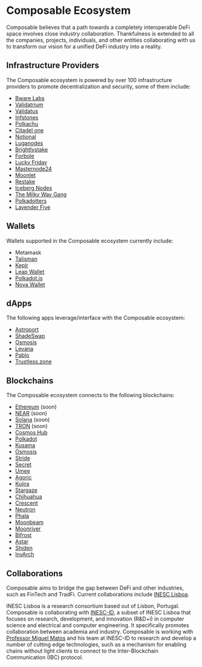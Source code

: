 # Composable Ecosystem

Composable believes that a path towards a completely interoperable DeFi space involves close industry collaboration. Thankfulness is extended to all the companies, projects, individuals, and other entities collaborating with us to transform our vision for a unified DeFi industry into a reality.

## Infrastructure Providers
The Composable ecosystem is powered by over 100 infrastructure providers to promote decentralization and security, some of them include:

- [Bware Labs](https://bwarelabs.com/)
- [Validatrium](https://validatrium.com/)
- [Validatus](https://validatus.com/)
- [Infstones](https://infstones.com/)
- [Polkachu](https://polkachu.com/)
- [Citadel one](https://citadel.one/)
- [Notional](https://notional.ventures/)
- [Luganodes](https://www.luganodes.com/)
- [Brightlystake](http://brightlystake.com)
- [Forbole](https://www.forbole.com/)
- [Lucky Friday](https://luckyfriday.io/)
- [Masternode24](https://masternode24.de/)
- [Moonlet](http://moonlet.io) 
- [Restake](https://www.restake.net/)
- [Iceberg Nodes](https://icebergnodes.com/)
- [The Milky Way Gang](https://themilkywaygang.com/)
- [Polkadotters](https://polkadotters.medium.com/)
- [Lavender Five](https://www.lavenderfive.com/)

## Wallets
Wallets supported in the Composable ecosystem currently include:

- Metamask
- [Talisman](https://www.talisman.xyz/)
- [Keplr](https://www.keplr.app/)
- [Leap Wallet](https://www.leapwallet.io/)
- [Polkadot.js](https://polkadot.js.org/)
- [Nova Wallet](https://novawallet.io/)

## dApps
The following apps leverage/interface with the Composable ecosystem:
- [Astroport](https://astroport.fi/)
- [ShadeSwap](https://shadeprotocol.io/blog/shadeswap-stableswap-for-the-cosmos) 
- [Osmosis](https://www.osmosis.org/) 
- [Levana](https://www.levana.finance/)
- [Pablo](https://www.pablo.finance/)
- [Trustless.zone](https://www.trustless.zone/) 

## Blockchains
The Composable ecosystem connects to the following blockchains:
- [Ethereum](https://ethereum.org/nl/) (soon)
- [NEAR](https://near.org/) (soon)
- [Solana](https://solana.com/) (soon)
- [TRON](https://tron.network/) (soon)
- [Cosmos Hub](https://cosmos.network/) 
- [Polkadot](https://www.polkadot.network/)
- [Kusama](https://kusama.network/)
- [Osmosis](https://osmosis.zone/) 
- [Stride](https://www.stride.zone/)
- [Secret](https://scrt.network/) 
- [Umee](https://umee.cc/)
- [Agoric](https://agoric.com/) 
- [Kujira](https://kujira.network/) 
- [Stargaze](https://www.stargaze.zone/)
- [Chihuahua](https://www.chihuahua.wtf/)
- [Crescent](https://crescent.network/)
- [Neutron](https://neutron.org/)
- [Phala](https://phala.network/)
- [Moonbeam](https://moonbeam.network/)
- [Moonriver](https://moonbeam.network/networks/moonriver/)
- [Bifrost](https://www.bifrostnetwork.com/) 
- [Astar](https://astar.network/) 
- [Shiden](https://shiden.astar.network/) 
- [InvArch](https://invarch.network/)

## Collaborations
Composable aims to bridge the gap between DeFi and other industries, such as FinTech and TradFi. Current collaborations include [INESC Lisboa](https://www.inesclx.pt/).

INESC Lisboa is a research consortium based out of Lisbon, Portugal. Composable is collaborating with [INESC-ID](https://www.inesc-id.pt/), a subset of INESC Lisboa that focuses on research, development, and innovation (R&D+i) in computer science and electrical and computer engineering. It specifically promotes collaboration between academia and industry. Composable is working with [Professor Miguel Matos](https://www.cienciavitae.pt/CD1F-6851-B224) and his team at INESC-ID to research and develop a number of cutting edge technologies, such as a mechanism for enabling chains without light clients to connect to the Inter-Blockchain Communication (IBC) protocol.
